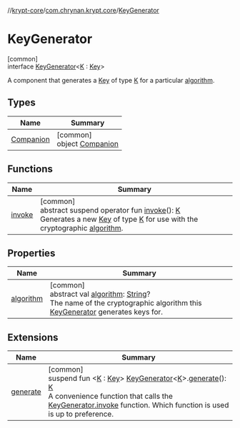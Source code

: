 //[krypt-core](../../../index.md)/[com.chrynan.krypt.core](../index.md)/[KeyGenerator](index.md)

# KeyGenerator

[common]\
interface [KeyGenerator](index.md)&lt;[K](index.md) : [Key](../-key/index.md)&gt;

A component that generates a [Key](../-key/index.md) of type [K](index.md) for a particular [algorithm](algorithm.md).

## Types

| Name | Summary |
|---|---|
| [Companion](-companion/index.md) | [common]<br>object [Companion](-companion/index.md) |

## Functions

| Name | Summary |
|---|---|
| [invoke](invoke.md) | [common]<br>abstract suspend operator fun [invoke](invoke.md)(): [K](index.md)<br>Generates a new [Key](../-key/index.md) of type [K](index.md) for use with the cryptographic [algorithm](algorithm.md). |

## Properties

| Name | Summary |
|---|---|
| [algorithm](algorithm.md) | [common]<br>abstract val [algorithm](algorithm.md): [String](https://kotlinlang.org/api/latest/jvm/stdlib/kotlin/-string/index.html)?<br>The name of the cryptographic algorithm this [KeyGenerator](index.md) generates keys for. |

## Extensions

| Name | Summary |
|---|---|
| [generate](../generate.md) | [common]<br>suspend fun &lt;[K](../generate.md) : [Key](../-key/index.md)&gt; [KeyGenerator](index.md)&lt;[K](../generate.md)&gt;.[generate](../generate.md)(): [K](../generate.md)<br>A convenience function that calls the [KeyGenerator.invoke](invoke.md) function. Which function is used is up to preference. |
